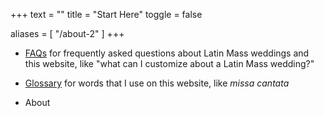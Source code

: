 +++
text = ""
title = "Start Here"
toggle = false

aliases = [
    "/about-2"
]
+++

* [FAQs](https://www.latinmasswedding.com/FAQs/) for frequently asked questions about Latin Mass weddings and this website, like "what can I customize about a Latin Mass wedding?"

* [Glossary](https://www.latinmasswedding.com/glossary/) for words that I use on this website, like _missa cantata_

* About

